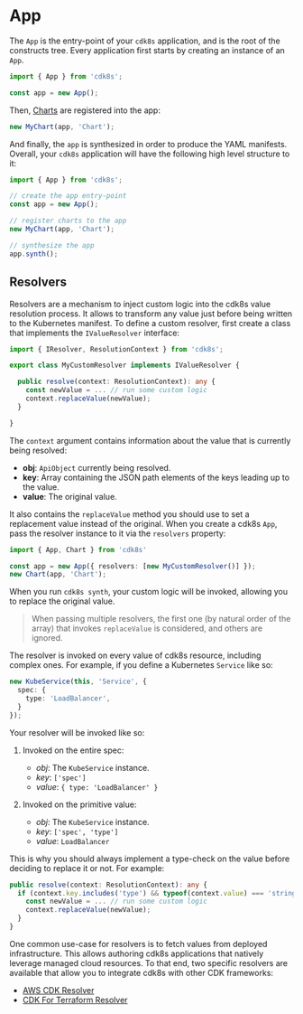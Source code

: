 # App

The `App` is the entry-point of your `cdk8s` application, and is the root of the constructs tree.
Every application first starts by creating an instance of an `App`.

```ts
import { App } from 'cdk8s';

const app = new App();
```

Then, [Charts](./chart.md) are registered into the app:

```ts
new MyChart(app, 'Chart');
```

And finally, the `app` is synthesized in order to produce the YAML manifests. Overall, your `cdk8s` 
application will have the following high level structure to it:

```ts
import { App } from 'cdk8s';

// create the app entry-point
const app = new App();

// register charts to the app
new MyChart(app, 'Chart');

// synthesize the app
app.synth();
```

## Resolvers

Resolvers are a mechanism to inject custom logic into the cdk8s value resolution process. 
It allows to transform any value just before being written to the Kubernetes manifest. To define a 
custom resolver, first create a class that implements the `IValueResolver` interface:

```ts
import { IResolver, ResolutionContext } from 'cdk8s';

export class MyCustomResolver implements IValueResolver {

  public resolve(context: ResolutionContext): any {
    const newValue = ... // run some custom logic
    context.replaceValue(newValue);
  }

}
```

The `context` argument contains information about the value that is currently being resolved:

- **obj**: `ApiObject` currently being resolved.
- **key**: Array containing the JSON path elements of the keys leading up to the value.
- **value**: The original value.

It also contains the `replaceValue` method you should use to set a replacement value instead of the original.
When you create a cdk8s `App`, pass the resolver instance to it via the `resolvers` property:

```ts
import { App, Chart } from 'cdk8s'

const app = new App({ resolvers: [new MyCustomResolver()] });
new Chart(app, 'Chart');
```

When you run `cdk8s synth`, your custom logic will be invoked, allowing you to replace the 
original value. 

> When passing multiple resolvers, the first one (by natural order of the array) that invokes `replaceValue` is considered, and others are ignored.

The resolver is invoked on every value of cdk8s resource, including complex ones. For example, if you define a Kubernetes `Service` like so:

```ts
new KubeService(this, 'Service', {
  spec: {
    type: 'LoadBalancer',
  }
});
```

Your resolver will be invoked like so:

1. Invoked on the entire spec:
    - *obj*: The `KubeService` instance.
    - *key*: `['spec']`
    - *value*: `{ type: 'LoadBalancer' }`

2. Invoked on the primitive value:
    - *obj*: The `KubeService` instance.
    - *key*: `['spec', 'type']`
    - *value*: `LoadBalancer`

This is why you should always implement a type-check on the value before deciding to replace it or not.
For example:

```ts
public resolve(context: ResolutionContext): any {
  if (context.key.includes('type') && typeof(context.value) === 'string') {
    const newValue = ... // run some custom logic
    context.replaceValue(newValue);
  }
}
```

One common use-case for resolvers is to fetch values from deployed infrastructure. 
This allows authoring cdk8s applications that natively leverage managed cloud resources. 
To that end, two specific resolvers are available that allow you to integrate cdk8s with other CDK frameworks:

- [AWS CDK Resolver](https://github.com/cdk8s-team/cdk8s-awscdk-resolver)
- [CDK For Terraform Resolver](https://github.com/cdk8s-team/cdk8s-cdktf-resolver)